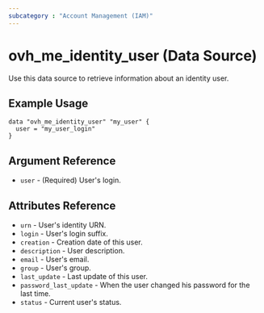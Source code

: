```yaml
---
subcategory : "Account Management (IAM)"
---
```


# ovh_me_identity_user (Data Source)

Use this data source to retrieve information about an identity user.

## Example Usage

```hcl
data "ovh_me_identity_user" "my_user" {
  user = "my_user_login"
}
```

## Argument Reference

* `user` - (Required) User's login.

## Attributes Reference

* `urn` - User's identity URN.
* `login` - User's login suffix.
* `creation` - Creation date of this user.
* `description` - User description.
* `email` - User's email.
* `group` - User's group.
* `last_update` - Last update of this user.
* `password_last_update` - When the user changed his password for the last time.
* `status` - Current user's status.
